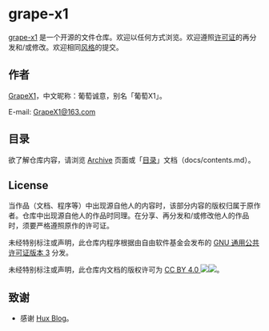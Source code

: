# grape-x1

[grape-x1](https://github.com/GrapeX1/grape-x1) 是一个开源的文件仓库。欢迎以任何方式浏览。欢迎遵照[许可证](README.md#License)的再分发和/或修改。欢迎相同[风格](docs/document-style-guide.md)的提交。

## 作者

[GrapeX1](https://github.com/GrapeX1)，中文昵称：葡萄诚意，别名「葡萄X1」。

E-mail: <GrapeX1@163.com>

## 目录

欲了解仓库内容，请浏览 [Archive](https://grapex1.github.io/grape-x1/archive/) 页面或「[目录](docs/contents.md)」文档（docs/contents.md）。

## License

当作品（文档、程序等）中出现源自他人的内容时，该部分内容的版权归属于原作者。仓库中出现源自他人的作品时同理。在分享、再分发和/或修改他人的作品时，须要严格遵照原作的许可证。

未经特别标注或声明，此仓库内程序根据由自由软件基金会发布的 [GNU 通用公共许可证版本 3](https://www.gnu.org/licenses/gpl-3.0.txt) 分发。

未经特别标注或声明，此仓库内文档的版权许可为 [CC BY 4.0 ![](https://chooser-beta.creativecommons.org/img/cc-logo.f0ab4ebe.svg)![](https://chooser-beta.creativecommons.org/img/cc-by.21b728bb.svg)](https://creativecommons.org/licenses/by/4.0/?ref=chooser-v1)。

## 致谢

- 感谢 [Hux Blog](https://github.com/Huxpro/huxpro.github.io)。
